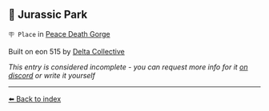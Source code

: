 ## 🦖 Jurassic Park

`🪧 Place` in [Peace Death Gorge](../refs/peace_death_gorge.md)

Built on eon 515 by [Delta Collective](../refs/delta_collective.md)

_This entry is considered incomplete - you can request more info for it [on discord](<https://discord.com/channels/562910943848169472/1173922660489633802>) or write it yourself_


----------
[⬅️ Back to index](../refs/index.md#3760_s)